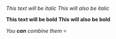 *This text will be italic*
_This will also be italic_

**This text will be bold**
__This will also be bold__

_You **can** combine them_
:star:

